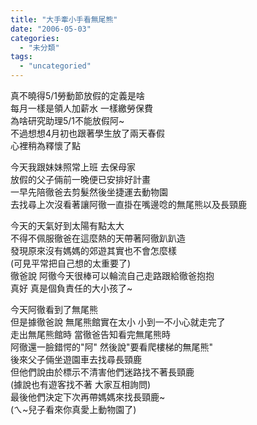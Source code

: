 ```yaml
---
title: "大手牽小手看無尾熊"
date: "2006-05-03"
categories: 
  - "未分類"
tags: 
  - "uncategoried"
---
```


真不曉得5/1勞動節放假的定義是啥  
每月一樣是領人加薪水 一樣繳勞保費  
為啥研究助理5/1不能放假阿~  
不過想想4月初也跟著學生放了兩天春假  
心裡稍為釋懷了點

今天我跟妹妹照常上班 去保母家  
放假的父子倆前一晚便已安排好計畫  
一早先陪徹爸去剪髮然後坐捷運去動物園  
去找尋上次沒看著讓阿徹一直掛在嘴邊唸的無尾熊以及長頸鹿

今天的天氣好到太陽有點太大  
不得不佩服徹爸在這麼熱的天帶著阿徹趴趴造  
發現原來沒有媽媽的郊遊其實也不會怎麼樣  
(可見平常把自己想的太重要了)  
徹爸說 阿徹今天很棒可以輪流自己走路跟給徹爸抱抱  
真好 真是個負責任的大小孩了~

今天阿徹看到了無尾熊  
但是據徹爸說 無尾熊館實在太小 小到一不小心就走完了  
走出無尾熊館時 當徹爸告知看完無尾熊時  
阿徹還一臉錯愕的"阿" 然後說"要看爬樓梯的無尾熊"  
後來父子倆坐遊園車去找尋長頸鹿  
但他們說由於標示不清害他們迷路找不著長頸鹿  
(據說也有遊客找不著 大家互相詢問)  
最後他們決定下次再帶媽媽來找長頸鹿~  
(ㄟ~兒子看來你真愛上動物園了)
